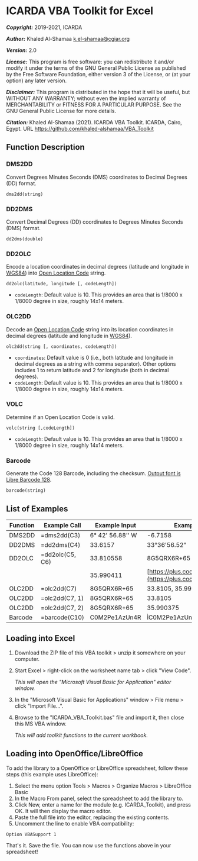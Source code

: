 # ICARDA VBA Toolkit for Excel

**_Copyright:_** 2019-2021, ICARDA

**_Author:_** Khaled Al-Shamaa <k.el-shamaa@cgiar.org>

**_Version:_** 2.0

**_License:_** This program is free software: you can redistribute it and/or modify it under the terms of the GNU General Public License as published by the Free Software Foundation, either version 3 of the License, or (at your option) any later version.

**_Disclaimer:_** This program is distributed in the hope that it will be useful, but WITHOUT ANY WARRANTY; without even the implied warranty of MERCHANTABILITY or FITNESS FOR A PARTICULAR PURPOSE. See the GNU General Public License for more details.

**_Citation:_** Khaled Al-Shamaa (2021). ICARDA VBA Toolkit. ICARDA, Cairo, Egypt. URL https://github.com/khaled-alshamaa/VBA_Toolkit

## Function Description

### DMS2DD
Convert Degrees Minutes Seconds (DMS) coordinates to Decimal Degrees (DD) format.

`dms2dd(string)`

### DD2DMS
Convert Decimal Degrees (DD) coordinates to Degrees Minutes Seconds (DMS) format.

`dd2dms(double)`

### DD2OLC
Encode a location coordinates in decimal degrees (latitude and longitude in [WGS84](https://en.wikipedia.org/wiki/World_Geodetic_System)) into [Open Location Code](https://github.com/google/open-location-code/blob/master/docs/specification.md) string.

`dd2olc(latitude, longitude [, codeLength])`

* `codeLength`: Default value is 10. This provides an area that is 1/8000 x 1/8000 degree in size, roughly 14x14 meters.

### OLC2DD
Decode an [Open Location Code](https://github.com/google/open-location-code/blob/master/docs/specification.md) string into its location coordinates in decimal degrees (latitude and longitude in [WGS84](https://en.wikipedia.org/wiki/World_Geodetic_System)).

`olc2dd(string [, coordinates, codeLength])`

* `coordinates`: Default value is 0 (i.e., both latitude and longitude in decimal degrees as a string with comma separator). Other options includes 1 to return latitude and 2 for longitude (both in decimal degrees).
* `codeLength`: Default value is 10. This provides an area that is 1/8000 x 1/8000 degree in size, roughly 14x14 meters.

### VOLC
Determine if an Open Location Code is valid.

`volc(string [,codeLength])`

* `codeLength`: Default value is 10. This provides an area that is 1/8000 x 1/8000 degree in size, roughly 14x14 meters.

### Barcode
Generate the Code 128 Barcode, including the checksum. [Output font is Libre Barcode 128](https://fonts.google.com/specimen/Libre+Barcode+128).

`barcode(string)`

## List of Examples				
|Function|Example Call|Example Input|Example Output|
|---|---|---|---|
|DMS2DD|=dms2dd(C3)|6° 42' 56.88'' W|-6.7158|
|DD2DMS|=dd2dms(C4)|33.6157|33°36'56.52"|
|DD2OLC|=dd2olc(C5, C6)|33.810558|8G5QRX6R+65|
| | |35.990411|[https://plus.codes/8G5QRX6R+65](https://plus.codes/8G5QRX6R+65)|
|OLC2DD|=olc2dd(C7)|8G5QRX6R+65|33.8105, 35.990375|
|OLC2DD|=olc2dd(C7, 1)|8G5QRX6R+65|33.8105|
|OLC2DD|=olc2dd(C7, 2)|8G5QRX6R+65|35.990375|
|Barcode|=barcode(C10)|C0M2Pe1AzUn4R|ÌC0M2Pe1AzUn4RjÎ|

## Loading into Excel

1. Download the ZIP file of this VBA toolkit > unzip it somewhere on your computer.
2. Start Excel > right-click on the worksheet name tab > click "View Code". 
   
   _This will open the "Microsoft Visual Basic for Application" editor window._
3. In the "Microsoft Visual Basic for Applications" window > File menu > click "Import File...".
4. Browse to the "ICARDA_VBA_Toolkit.bas" file and import it, then close this MS VBA window.
   
   _This will add toolkit functions to the current workbook._

## Loading into OpenOffice/LibreOffice

To add the library to a OpenOffice or LibreOffice spreadsheet, follow these steps (this example uses LibreOffice):

1. Select the menu option Tools > Macros > Organize Macros > LibreOffice Basic
2. In the Macro From panel, select the spreadsheet to add the library to.
3. Click New, enter a name for the module (e.g. ICARDA_Toolkit), and press OK. It will then display the macro editor.
4. Paste the full file into the editor, replacing the existing contents.
5. Uncomment the line to enable VBA compatibility:

`Option VBASupport 1`

That's it. Save the file. You can now use the functions above in your spreadsheet!

